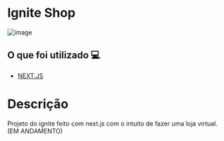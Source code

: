 <h1> Ignite Shop </h1>

![image](https://user-images.githubusercontent.com/96798145/215801721-199368e8-7ade-4dd6-9fb9-7543664b006d.png)


<h2> O que foi utilizado 💻 </h2>

- [NEXT.JS]()

<!-- <h1> <a href="https://coffees-delivery.netlify.app"> Clique aqui para ver o site em ação </a></h1> -->

<h1> Descrição </h1>
<p> Projeto do ignite feito com next.js com o intuito de fazer uma loja virtual. (EM ANDAMENTO)</p>
 
